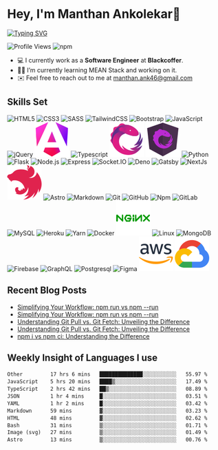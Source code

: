 # Hey, I'm Manthan Ankolekar👋

[![Typing SVG](https://readme-typing-svg.demolab.com?font=Fira+Code&pause=1000&width=435&lines=Front+End+Developer;Learn%2C+Build%2C+Repeat)](https://git.io/typing-svg)

![Profile Views](https://komarev.com/ghpvc/?username=manthanank&color=brightgreen)
![npm](https://img.shields.io/npm/dt/manthanank)
<!-- ![npm](https://img.shields.io/npm/dw/manthanank)
![npm](https://img.shields.io/npm/dm/manthanank)
![npm](https://img.shields.io/npm/dy/manthanank) -->

- 💻 I currently work as a **Software Engineer** at **Blackcoffer**.
- 🧑‍💻 I’m currently learning MEAN Stack and working on it.
- ✉️ Feel free to reach out to me at [manthan.ank46@gmail.com](mailto:manthan.ank46@gmail.com)

## Skills Set

![HTML5](/assets/svg/html.svg)
![CSS3](/assets/svg/css.svg)
![SASS](/assets/svg/sass.svg)
![TailwindCSS](/assets/svg/tailwindcss.svg)
![Bootstrap](/assets/svg/bootstrap.svg)
![JavaScript](/assets/svg/javascript.svg)
![jQuery](/assets/svg/jquery.svg)
![Angular](/assets/svg/angular.svg)
![Typescript](/assets/svg/typescript.svg)
![RxJS](/assets/svg/rxjs.svg)
![NgRx](/assets/svg/ngrx.svg)
![Python](/assets/svg/python.svg)
![Flask](/assets/svg/flask.svg)
![Node.js](/assets/svg/nodejs.svg)
![Express](/assets/svg/express.svg)
![Socket.IO](/assets/svg/socketio.svg)
![Deno](/assets/svg/deno.svg)
![Gatsby](/assets/svg/gatsby.svg)
![NextJs](/assets/svg/nextjs.svg)
![NestJs](/assets/svg/nestjs.svg)
![Astro](/assets/svg/astro.svg)
![Markdown](/assets/svg/markdown.svg)
![Git](/assets/svg/git.svg)
![GitHub](/assets/svg/github.svg)
![Npm](/assets/svg/npm.svg)
![GitLab](/assets/svg/gitlab.svg)
![MySQL](/assets/svg/mysql.svg)
![Heroku](/assets/svg/heroku.svg)
![Yarn](/assets/svg/yarn.svg)
![Docker](/assets/svg/docker.svg)
![Nginx](/assets/svg/nginx.svg)
![Linux](/assets/svg/linux.svg)
![MongoDB](/assets/svg//mongodb.svg)
![Firebase](/assets/svg/firebase.svg)
![GraphQL](/assets/svg/graphql.svg)
![Postgresql](/assets/svg/postgresql.svg)
![Figma](/assets/svg/figma.svg)
![AWS](/assets/svg/aws.svg)
![GCP](/assets/svg/googlecloud.svg)

## Recent Blog Posts

<!-- BLOG-POST-LIST:START -->
- [Simplifying Your Workflow: npm run vs npm --run](https://manthanank.hashnode.dev/simplifying-your-workflow-npm-run-vs-npm-run)
- [Simplifying Your Workflow: npm run vs npm --run](https://dev.to/manthanank/simplifying-your-workflow-npm-run-vs-npm-run-2p69)
- [Understanding Git Pull vs. Git Fetch: Unveiling the Difference](https://manthanank.hashnode.dev/understanding-git-pull-vs-git-fetch-unveiling-the-difference)
- [Understanding Git Pull vs. Git Fetch: Unveiling the Difference](https://dev.to/manthanank/understanding-git-pull-vs-git-fetch-unveiling-the-difference-52i8)
- [npm i vs npm ci: Understanding the Difference](https://manthanank.hashnode.dev/npm-i-vs-npm-ci-understanding-the-difference)
<!-- BLOG-POST-LIST:END -->

## Weekly Insight of Languages I use

<!--START_SECTION:waka-->

```txt
Other         17 hrs 6 mins   ██████████████░░░░░░░░░░░   55.97 %
JavaScript    5 hrs 20 mins   ████▒░░░░░░░░░░░░░░░░░░░░   17.49 %
TypeScript    2 hrs 42 mins   ██▒░░░░░░░░░░░░░░░░░░░░░░   08.89 %
JSON          1 hr 4 mins     █░░░░░░░░░░░░░░░░░░░░░░░░   03.51 %
YAML          1 hr 2 mins     █░░░░░░░░░░░░░░░░░░░░░░░░   03.42 %
Markdown      59 mins         ▓░░░░░░░░░░░░░░░░░░░░░░░░   03.23 %
HTML          48 mins         ▓░░░░░░░░░░░░░░░░░░░░░░░░   02.62 %
Bash          31 mins         ▒░░░░░░░░░░░░░░░░░░░░░░░░   01.71 %
Image (svg)   27 mins         ▒░░░░░░░░░░░░░░░░░░░░░░░░   01.49 %
Astro         13 mins         ▒░░░░░░░░░░░░░░░░░░░░░░░░   00.76 %
```

<!--END_SECTION:waka-->
